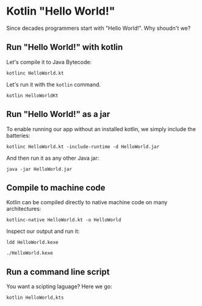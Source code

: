 # Kotlin "Hello World!"

Since decades programmers start with "Hello World!". Why shoudn't we?

## Run "Hello World!" with kotlin

Let's compile it to Java Bytecode:
```shell
kotlinc HelloWorld.kt
```

Let's run it with the `kotlin` command.
```shell
kotlin HelloWorldKt
```

## Run "Hello World!" as a jar

To enable running our app without an installed kotlin, we simply include the batteries:

```shell
kotlinc HelloWorld.kt -include-runtime -d HelloWorld.jar
```

And then run it as any other Java jar:
```shell
java -jar HelloWorld.jar
```

## Compile to machine code

Kotlin can be compiled directly to native machine code on many architectures:

```shell
kotlinc-native HelloWorld.kt -o HelloWorld
```

Inspect our output and run it:
```shell
ldd HelloWorld.kexe
```

```shell
./HelloWorld.kexe
```

## Run a command line script

You want a scipting laguage? Here we go:

```
kotlin HelloWorld,kts
```

